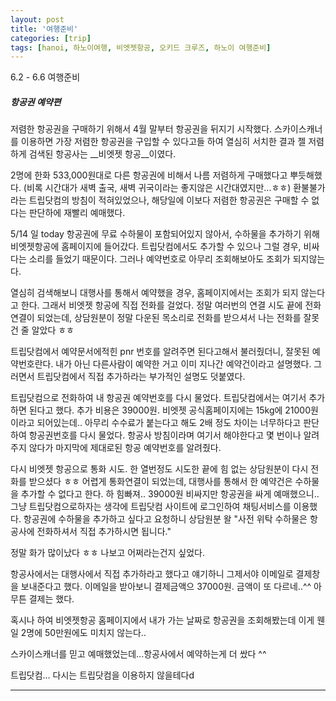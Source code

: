 ```yaml
---
layout: post
title: '여행준비'
categories: [trip]
tags: [hanoi, 하노이여행, 비엣젯항공, 오키드 크루즈, 하노이 여행준비]
---
```


6.2 - 6.6 여행준비


##### 항공권 예약편

저렴한 항공권을 구매하기 위해서 4월 말부터 항공권을 뒤지기 시작했다.
스카이스캐너를 이용하면 가장 저렴한 항공권을 구입할 수 있다고들 하여 열심히 서치한 결과
젤 저렴하게 검색된 항공사는 __비엣젯 항공__이였다.

2명에 한화 533,000원대로 다른 항공권에 비해서 나름 저렴하게 구매했다고 뿌듯해했다.
(비록 시간대가 새벽 출국, 새벽 귀국이라는 좋지않은 시간대였지만...ㅎㅎ)
환불불가라는 트립닷컴의 방침이 적혀있었으나, 해당일에 이보다 저렴한 항공권은 구매할 수 없다는 판단하에 재빨리 예매했다. 

5/14 일 today
항공권에 무료 수하물이 포함되어있지 않아서, 수하물을 추가하기 위해 비엣젯항공에 홈페이지에 들어갔다.
트립닷컴에서도 추가할 수 있으나 그럴 경우, 비싸다는 소리를 들었기 때문이다.
그러나 예약번호로 아무리 조회해보아도 조회가 되지않는다.

열심히 검색해보니 대행사를 통해서 예약했을 경우, 홈페이지에서는 조회가 되지 않는다고 한다.
그래서 비엣젯 항공에 직접 전화를 걸었다. 정말 여러번의 연결 시도 끝에 전화연결이 되었는데, 상담원분이 정말 다운된 목소리로 전화를 받으셔서 
나는 전화를 잘못건 줄 알았다 ㅎㅎ 

트립닷컴에서 예약문서에적힌 pnr 번호를 알려주면 된다고해서 불러줬더니, 잘못된 예약번호란다.
내가 아닌 다른사람이 예약한 거고 이미 지나간 예약건이라고 설명했다. 그러면서 트립닷컴에서 직접 추가하라는 부가적인 설명도 덧붙였다.

트립닷컴으로 전화하여 내 항공권 예약번호를 다시 물었다.
트립닷컴에서는 여기서 추가하면 된다고 했다. 추가 비용은 39000원. 비엣젯 공식홈페이지에는 15kg에 21000원이라고 되어있는데..
아무리 수수료가 붙는다고 해도 2배 정도 차이는 너무하다고 판단하여 항공권번호를 다시 물었다.
항공사 방침이라며 여기서 해야한다고 몇 번이나 알려주지 않다가 마지막에 제대로된 항공 예약번호를 알려줬다.

다시 비엣젯 항공으로 통화 시도.
한 열번정도 시도한 끝에 힘 없는 상담원분이 다시 전화를 받으셨다 ㅎㅎ
어렵게 통화연결이 되었는데, 대행사를 통해서 한 예약건은 수하물을 추가할 수 없다고 한다.
하 힘빠져..
39000원 비싸지만 항공권을 싸게 예매했으니..그냥 트립닷컴으로하자는 생각에
트립닷컴 사이트에 로그인하여 채팅서비스를 이용했다. 항공권에 수하물을 추가하고 싶다고 요청하니
상담원분 왈
"사전 위탁 수하물은 항공사에 전화하셔서 직접 추가하시면 됩니다."

정말 화가 많이났다 ㅎㅎ
나보고 어쩌라는건지 싶었다.

항공사에서는 대행사에서 직접 추가하라고 했다고 얘기하니 그제서야 이메일로 결제창을 보내준다고 했다.
이메일을 받아보니 결제금액으 37000원. 금액이 또 다르네..^^
아무튼 결제는 했다.


혹시나 하여 비엣젯항공 홈페이지에서 내가 가는 날짜로 항공권을 조회해봤는데 이게 웬일
2명에 50만원에도 미치지 않는다..

스카이스캐너를 믿고 예매했었는데...항공사에서 예약하는게 더 쌌다 ^^

트립닷컴...
다시는 트립닷컴을 이용하지 않을테다d










---------------------
